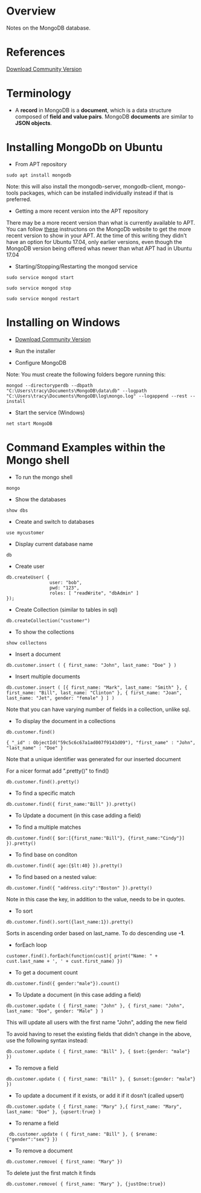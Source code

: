 # Overview

Notes on the MongoDB database.

# References

[Download Community Version](https://www.mongodb.com/download-center#community)

# Terminology

* A **record** in MongoDB is a **document**, which is a data structure composed of **field and value pairs**. MongoDB **documents** are similar to **JSON objects**. 

# Installing MongoDb on Ubuntu

* From APT repository

```
sudo apt install mongodb
```
Note: this will also install the mongodb-server, mongodb-client, mongo-tools packages, which can be installed individually instead if that is preferred.

* Getting a more recent version into the APT repository

There may be a more recent version than what is currently available to APT.  You can follow [these](https://docs.mongodb.com/manual/tutorial/install-mongodb-on-ubuntu/) instructons on the MongoDb website to get the more recent version to show in your APT.  At the time of this writing they didn't have an option for Ubuntu 17.04, only earlier versions, even though the MongoDB version being offered whas newer than what APT had in Ubuntu 17.04

* Starting/Stopping/Restarting the mongod service

```
sudo service mongod start

sudo service mongod stop

sudo service mongod restart
```

# Installing on Windows

* [Download Community Version](https://www.mongodb.com/download-center#community)

* Run the installer

* Configure MongoDB

Note: You must create the following folders begore running this:

`mongod --directoryperdb --dbpath "C:\Users\tracy\Documents\MongoDB\data\db" --logpath "C:\Users\tracy\Documents\MongoDB\log\mongo.log" --logappend --rest --install`

* Start the service (Windows)

`net start MongoDB`

# Command Examples within the Mongo shell

* To run the mongo shell

`mongo`

* Show the databases

`show dbs`

* Create and switch to databases

`use mycustomer`

* Display current database name

`db`

* Create user

```
db.createUser( {
				user: "bob",
				pwd: "123",
				roles: [ "readWrite", "dbAdmin" ]
});
```

* Create Collection (similar to tables in sql)

`db.createCollection("customer")`

* To show the collections

`show collectons`

* Insert a document

`db.customer.insert ( { first_name: "John", last_name: "Doe" } )`

* Insert multiple documents

`db.customer.insert ( [{ first_name: "Mark", last_name: "Smith" }, { first_name: "Bill", last_name: "Clinton" }, { first_name: "Joan", last_name: "Jet", gender: "female" } ] )`

Note that you can have varying number of fields in a collection, unlike sql.

* To display the document in a collections

```
db.customer.find()

{ "_id" : ObjectId("59c5c6c67a1ad007f9143d09"), "first_name" : "John", "last_name" : "Doe" }
```

Note that a unique identifier was generated for our inserted document

For a nicer format add ".pretty()" to find()

`db.customer.find().pretty()`

* To find a specific match

`db.customer.find({ first_name:"Bill" }).pretty()`

* To Update a document (in this case adding a field)

* To find a multiple matches

`db.customer.find({ $or:[{first_name:"Bill"}, {first_name:"Cindy"}] }).pretty()`

* To find base on conditon

`db.customer.find({ age:{$lt:40} }).pretty()`

* To find based on a nested value:

`db.customer.find({ "address.city":"Boston" }).pretty()`

Note in this case the key, in addition to the value, needs to be in quotes.

* To sort

`db.customer.find().sort({last_name:1}).pretty()`

Sorts in ascending order based on last_name.  To do descending use **-1**.

* forEach loop

`customer.find().forEach(function(cust){ print("Name: " + cust.last_name + ', ' + cust.first_name) })`

* To get a document count

`db.customer.find({ gender:"male"}).count()`

* To Update a document (in this case adding a field)

`db.customer.update ( { first_name: "John" }, { first_name: "John", last_name: "Doe", gender: "Male" } )`

This will update all users with the first name "John", adding the new field

To avoid having to reset the existing fields that didn't change in the above, use the following syntax instead:

`db.customer.update ( { first_name: "Bill" }, { $set:{gender: "male"} })`

* To remove a field

`db.customer.update ( { first_name: "Bill" }, { $unset:{gender: "male"} })`

* To update a document if it exists, or add it if it dosn't (called upsert)

`db.customer.update ( { first_name: "Mary" },{ first_name: "Mary", last_name: "Doe" }, {upsert:true} )`

* To rename a field

` db.customer.update ( { first_name: "Bill" }, { $rename:{"gender":"sex"} })`

* To remove a document

`db.customer.remove( { first_name: "Mary" })`

To delete just the first match it finds

`db.customer.remove( { first_name: "Mary" }, {justOne:true})`






